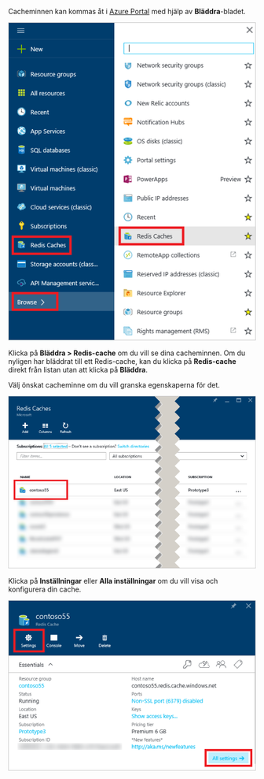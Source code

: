 Cacheminnen kan kommas åt i [Azure Portal](https://portal.azure.com) med hjälp av **Bläddra**-bladet.

![Azure Redis-cache, Bläddra-bladet](media/redis-cache-browse/redis-cache-browse.png)

Klicka på **Bläddra > Redis-cache** om du vill se dina cacheminnen. Om du nyligen har bläddrat till ett Redis-cache, kan du klicka på **Redis-cache** direkt från listan utan att klicka på **Bläddra**.

Välj önskat cacheminne om du vill granska egenskaperna för det.

![Azure Redis-cache, Bläddra cachelista](media/redis-cache-browse/redis-caches.png)

Klicka på **Inställningar** eller **Alla inställningar** om du vill visa och konfigurera din cache.

![Alla inställningar för Redis-cache](media/redis-cache-browse/redis-cache-blade.png)


<!--HONumber=Jun16_HO2-->


